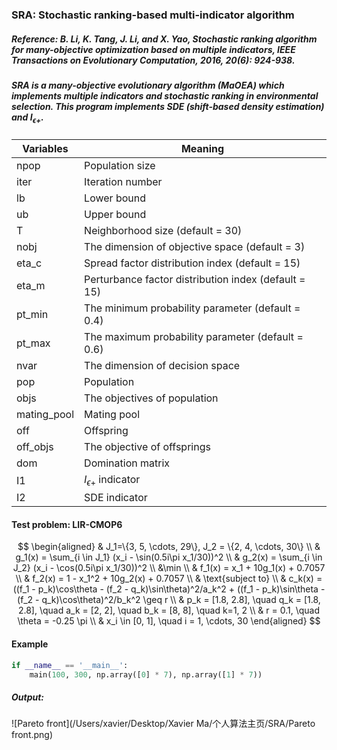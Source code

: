 ### SRA: Stochastic ranking-based multi-indicator algorithm

##### Reference: B. Li, K. Tang, J. Li, and X. Yao, Stochastic ranking algorithm for many-objective optimization based on multiple indicators, IEEE Transactions on Evolutionary Computation, 2016, 20(6): 924-938.

##### SRA is a many-objective evolutionary algorithm (MaOEA) which implements multiple indicators and stochastic ranking in environmental selection. This program implements SDE (shift-based density estimation) and $I_{\epsilon+}$.

| Variables   | Meaning                                              |
| ----------- | ---------------------------------------------------- |
| npop        | Population size                                      |
| iter        | Iteration number                                     |
| lb          | Lower bound                                          |
| ub          | Upper bound                                          |
| T           | Neighborhood size (default = 30)                     |
| nobj        | The dimension of objective space (default = 3)       |
| eta_c       | Spread factor distribution index (default = 15)      |
| eta_m       | Perturbance factor distribution index (default = 15) |
| pt_min      | The minimum probability parameter (default = 0.4)    |
| pt_max      | The maximum probability parameter (default = 0.6)    |
| nvar        | The dimension of decision space                      |
| pop         | Population                                           |
| objs        | The objectives of population                         |
| mating_pool | Mating pool                                          |
| off         | Offspring                                            |
| off_objs    | The objective of offsprings                          |
| dom         | Domination matrix                                    |
| I1          | $I_{\epsilon+}$ indicator                            |
| I2          | SDE indicator                                        |

#### Test problem: LIR-CMOP6

$$
\begin{aligned}
& J_1=\{3, 5, \cdots, 29\}, J_2 = \{2, 4, \cdots, 30\} \\
& g_1(x) = \sum_{i \in J_1} (x_i - \sin(0.5i\pi x_1/30))^2 \\
& g_2(x) = \sum_{i \in J_2} (x_i - \cos(0.5i\pi x_1/30))^2 \\
&\min \\
& f_1(x) = x_1 + 10g_1(x) + 0.7057 \\
& f_2(x) = 1 - x_1^2 + 10g_2(x) + 0.7057 \\
& \text{subject to} \\
& c_k(x) = ((f_1 - p_k)\cos\theta - (f_2 - q_k)\sin\theta)^2/a_k^2 + ((f_1 - p_k)\sin\theta - (f_2 - q_k)\cos\theta)^2/b_k^2 \geq r \\
& p_k = [1.8, 2.8], \quad q_k = [1.8, 2.8], \quad a_k = [2, 2], \quad b_k = [8, 8], \quad k=1, 2 \\
& r = 0.1, \quad \theta = -0.25 \pi \\
& x_i \in [0, 1], \quad i = 1, \cdots, 30
\end{aligned}
$$



#### Example

```python
if __name__ == '__main__':
    main(100, 300, np.array([0] * 7), np.array([1] * 7))
```

##### Output:

![Pareto front](/Users/xavier/Desktop/Xavier Ma/个人算法主页/SRA/Pareto front.png)



